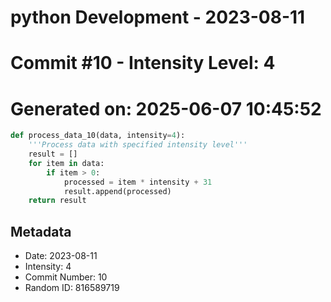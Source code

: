 ﻿# python Development - 2023-08-11
# Commit #10 - Intensity Level: 4
# Generated on: 2025-06-07 10:45:52
```python
def process_data_10(data, intensity=4):
    '''Process data with specified intensity level'''
    result = []
    for item in data:
        if item > 0:
            processed = item * intensity + 31
            result.append(processed)
    return result
```
## Metadata
- Date: 2023-08-11
- Intensity: 4
- Commit Number: 10
- Random ID: 816589719
